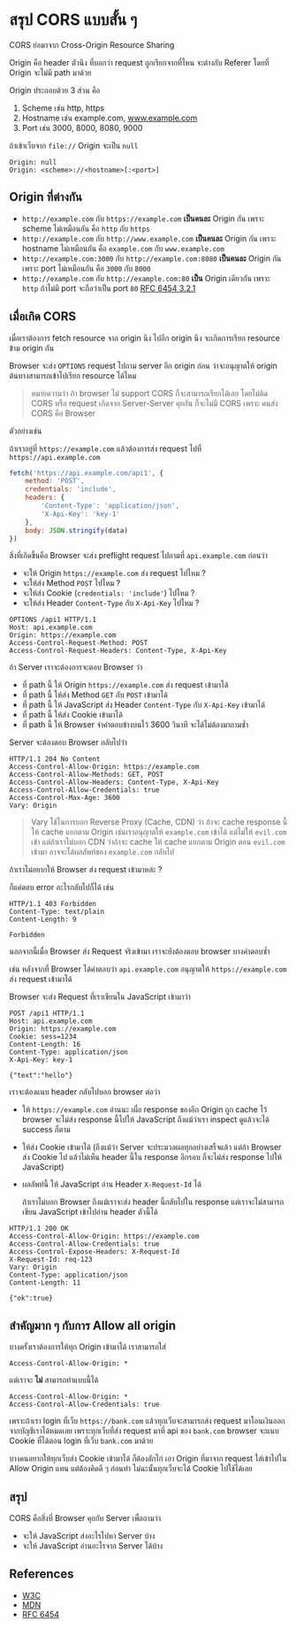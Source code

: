 # สรุป CORS แบบสั้น ๆ

CORS ย่อมาจาก Cross-Origin Resource Sharing

Origin คือ header ตัวนึง ที่บอกว่า request ถูกเรียกจากที่ไหน
จะต่างกับ Referer โดยที่ Origin จะไม่มี path มาด้วย

Origin ประกอบด้วย 3 ส่วน คือ

1. Scheme เช่น http, https
1. Hostname เช่น example.com, www.example.com
1. Port เช่น 3000, 8000, 8080, 9000

ถ้าเข้าเว็บจาก `file://` Origin จะเป็น `null`

```text
Origin: null
Origin: <scheme>://<hostname>[:<port>]
```

## Origin ที่ต่างกัน

- `http://example.com` กับ `https://example.com` **เป็นคนละ** Origin กัน เพราะ scheme ไม่เหมือนกัน คือ `http` กับ `https`
- `http://example.com` กับ `http://www.example.com` **เป็นคนละ** Origin กัน เพราะ hostname ไม่เหมือนกัน คือ `example.com` กับ `www.example.com`
- `http://example.com:3000` กับ `http://example.com:8080` **เป็นคนละ** Origin กัน เพราะ port ไม่เหมือนกัน คือ `3000` กับ `8000`
- `http://example.com` กับ `http://example.com:80` **เป็น** Origin เดียวกัน เพราะ `http` ถ้าไม่มี port จะถือว่าเป็น port `80` [RFC 6454 3.2.1](https://tools.ietf.org/html/rfc6454#section-3.2.1)

## เมื่อเกิด CORS

เมื่อเราต้องการ fetch resource จาก origin นึง ไปอีก origin นึง จะเกิดการเรียก resource ข้าม origin กัน

Browser จะส่ง `OPTIONS` request ไปถาม server อีก origin ก่อน ว่าจะอนุญาตให้ origin ต้นทางสามารถเข้าไปเรียก resource ได้ไหม

> หมายความว่า ถ้า browser ไม่ support CORS ก็จะสามารถเรียกได้เลย โดยไม่ติด CORS หรือ request เกิดจาก Server-Server คุยกัน ก็จะไม่มี CORS เพราะ คนส่ง CORS คือ Browser

ตัวอย่างเช่น

ถ้าเราอยู่ที่ `https://example.com` แล้วต้องการส่ง request ไปที่ `https://api.example.com`

```js
fetch('https://api.example.com/api1', {
    method: 'POST',
    credentials: 'include',
    headers: {
        'Content-Type': 'application/json',
        'X-Api-Key': 'key-1'
    },
    body: JSON.stringify(data)
})
```

สิ่งที่เกิดขึ้นคือ Browser จะส่ง preflight request ไปถามที่ `api.example.com` ก่อนว่า

- จะให้ Origin `https://example.com` ส่ง request ไปไหม ?
- จะให้ส่ง Method `POST` ไปไหม ?
- จะให้ส่ง Cookie (`credentials: 'include'`) ไปไหม ?
- จะให้ส่ง Header `Content-Type` กับ `X-Api-Key` ไปไหม ?

```http
OPTIONS /api1 HTTP/1.1
Host: api.example.com
Origin: https://example.com
Access-Control-Request-Method: POST
Access-Control-Request-Headers: Content-Type, X-Api-Key

```

ถ้า Server เราจะต้องการจะตอบ Browser ว่า

- ที่ path นี้ ให้ Origin `https://example.com` ส่ง request เข้ามาได้
- ที่ path นี้ ให้ส่ง Method `GET` กับ `POST` เข้ามาได้
- ที่ path นี้ ให้ JavaScript ส่ง Header `Content-Type` กับ `X-Api-Key` เข้ามาได้
- ที่ path นี้ ให้ส่ง Cookie เข้ามาได้
- ที่ path นี้ ให้ Browser จำคำตอบข้างบนไว้ 3600 วินาที จะได้ไม่ต้องมาถามซ้ำ

Server จะต้องตอบ Browser กลับไปว่า

```http
HTTP/1.1 204 No Content
Access-Control-Allow-Origin: https://example.com
Access-Control-Allow-Methods: GET, POST
Access-Control-Allow-Headers: Content-Type, X-Api-Key
Access-Control-Allow-Credentials: true
Access-Control-Max-Age: 3600
Vary: Origin

```

> Vary ใช้ในการบอก Reverse Proxy (Cache, CDN) ว่า ถ้าจะ cache response นี้ ให้ cache แยกตาม Origin เช่นเราอนุญาตให้ `example.com` เข้าได้ แต่ไม่ให้ `evil.com` เข้า แต่ถ้าเราไม่บอก CDN ว่าถ้าจะ cache ให้ cache แยกตาม Origin ตอน `evil.com` เข้ามา อาจจะได้ผลลัพท์ของ `example.com` กลับไป

ถ้าเราไม่อยากให้ Browser ส่ง request เข้ามาหล่ะ ?

ก็แค่ตอบ error อะไรกลับไปก็ได้ เช่น

```http
HTTP/1.1 403 Forbidden
Content-Type: text/plain
Content-Length: 9

Forbidden
```

นอกจากนี้เมื่อ Browser ส่ง Request จริงเข้ามา เราจะยังต้องตอบ browser บางคำตอบซ้ำ

เช่น หลังจากที่ Browser ได้คำตอบว่า `api.example.com` อนุญาตให้ `https://example.com` ส่ง request เข้ามาได้

Browser จะส่ง Request ที่เราเขียนใน JavaScript เข้ามาว่า

```http
POST /api1 HTTP/1.1
Host: api.example.com
Origin: https://example.com
Cookie: sess=1234
Content-Length: 16
Content-Type: application/json
X-Api-Key: key-1

{"text":"hello"}
```

เราจะต้องแนบ header กลับไปบอก browser ต่อว่า

- ให้ `https://example.com` อ่านนะ เผื่อ response ของอีก Origin ถูก cache ไว้ browser จะไม่ส่ง response นี้ไปให้ JavaScript ถึงแม้ว่าเรา inspect ดูแล้วจะได้ success ก็ตาม

- ให้ส่ง Cookie เข้ามาได้ (ถึงแม้ว่า Server จะประมวลผลทุกอย่างเสร็จแล้ว แต่ถ้า Browser ส่ง Cookie ไป แล้วไม่เห็น header นี้ใน response อีกรอบ ก็จะไม่ส่ง response ไปให้ JavaScript)

- ผลลัพท์นี้ ให้ JavaScript อ่าน Header `X-Request-Id` ได้

    ถ้าเราไม่บอก Browser ถึงแม้เราจะส่ง header นี้กลับไปใน response แต่เราจะไม่สามารถเขียน JavaScript เข้าไปอ่าน header ตัวนี้ได้

```http
HTTP/1.1 200 OK
Access-Control-Allow-Origin: https://example.com
Access-Control-Allow-Credentials: true
Access-Control-Expose-Headers: X-Request-Id
X-Request-Id: req-123
Vary: Origin
Content-Type: application/json
Content-Length: 11

{"ok":true}
```

## สำคัญมาก ๆ กับการ Allow all origin

บางครั้งเราต้องการให้ทุก Origin เข้ามาได้ เราสามารถใส่

```http
Access-Control-Allow-Origin: *
```

แต่เราจะ **ไม่** สามารถทำแบบนี้ได้

```http
Access-Control-Allow-Origin: *
Access-Control-Allow-Credentials: true
```

เพราะถ้าเรา login ที่เว็บ `https://bank.com` แล้วทุกเว็บจะสามารถส่ง request มาโอนเงินออกจากบัญชีเราได้หมดเลย เพราะทุกเว็บที่ส่ง request มาที่ api ของ `bank.com` browser จะแนบ Cookie ที่ได้ตอน login ที่เว็บ `bank.com` มาด้วย

บางคนอยากให้ทุกเว็บส่ง Cookie เข้ามาได้ ก็ต้องลักไก่ เอา Origin ที่มาจาก request ใส่เข้าไปใน Allow Origin แทน แต่ต้องคิดดี ๆ ก่อนทำ ไม่ฉะนั้นทุกเว็บจะได้ Cookie ไปใช้ได้เลย

## สรุป

CORS คือสิ่งที่ Browser คุยกับ Server เพื่อถามว่า

- จะให้ JavaScript ส่งอะไรไปหา Server บ้าง
- จะให้ JavaScript อ่านอะไรจาก Server ได้บ้าง

## References

- [W3C](https://www.w3.org/TR/cors/)
- [MDN](https://developer.mozilla.org/en-US/docs/Web/HTTP/CORS)
- [RFC 6454](https://tools.ietf.org/html/rfc6454)
